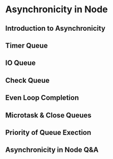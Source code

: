 # Asynchronicity in Node

## Introduction to Asynchronicity

## Timer Queue

## IO Queue

## Check Queue

## Even Loop Completion

## Microtask & Close Queues

## Priority of Queue Exection

## Asynchronicity in Node Q&A